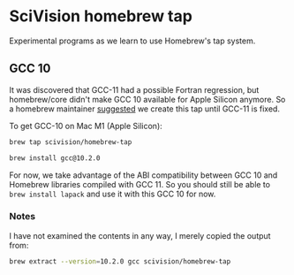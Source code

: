 # SciVision homebrew tap

Experimental programs as we learn to use Homebrew's tap system.

## GCC 10

It was discovered that GCC-11 had a possible Fortran regression, but homebrew/core didn't make GCC 10 available for Apple Silicon anymore.
So a homebrew maintainer [suggested](https://github.com/Homebrew/discussions/discussions/1443#discussioncomment-719680) we create this tap until GCC-11 is fixed.

To get GCC-10 on Mac M1 (Apple Silicon):

```sh
brew tap scivision/homebrew-tap

brew install gcc@10.2.0
```

For now, we take advantage of the ABI compatibility between GCC 10 and Homebrew libraries compiled with GCC 11.
So you should still be able to `brew install lapack` and use it with this GCC 10 for now.

### Notes

I have not examined the contents in any way, I merely copied the output from:

```sh
brew extract --version=10.2.0 gcc scivision/homebrew-tap
```
